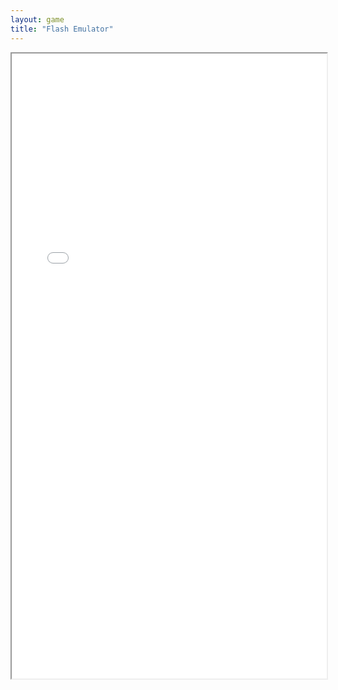 ```yaml
---
layout: game
title: "Flash Emulator"
---
```


<iframe src="src/index.html" height="1000px" width="100%" onload="this.style.display='block';" title="ruffle"></iframe>
